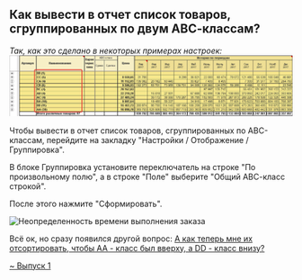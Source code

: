 ## Как вывести в отчет список товаров, сгруппированных по двум АВС-классам? 

*Так, как это сделано в некоторых примерах настроек:*
![](_attachments/Группировка%20по%20ABC-классам.png)


Чтобы вывести в отчет список товаров, сгруппированных по АВС-классам, перейдите на закладку "Настройки / Отображение / Группировка". 

В блоке Группировка установите переключатель на строке "По произвольному полю", а в строке "Поле" выберите "Общий АВС-класс строкой".

После этого нажмите "Сформировать".  

![Неопределенность времени выполнения заказа](https://thumb.tildacdn.com/tild6630-6634-4664-a637-626537333433/-/resize/760x/-/format/webp/2021-07-15_17-27-44.png)


Всё ок, но сразу появился другой вопрос: [А как теперь мне их отсортировать, чтобы АА - класс был вверху, а DD - класс внизу?](Вопрос%20-%20Как%20отсортировать%20по%20общему%20АВС-классу.md)

[~ Выпуск 1](~%20Выпуск%201)